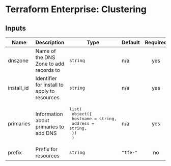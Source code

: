 # Terraform Enterprise: Clustering

## Inputs

| Name | Description | Type | Default | Required |
|------|-------------|------|---------|:-----:|
| dnszone | Name of the DNS Zone to add records to | `string` | n/a | yes |
| install\_id | Identifier for install to apply to resources | `string` | n/a | yes |
| primaries | Information about primaries to add DNS | <pre>list(<br>    object({<br>      hostname = string,<br>      address  = string,<br>    })<br>  )</pre> | n/a | yes |
| prefix | Prefix for resources | `string` | `"tfe-"` | no |


